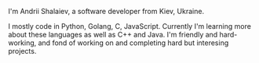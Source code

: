 I'm Andrii Shalaiev, a software developer from Kiev, Ukraine.


I mostly code in Python, Golang, C, JavaScript. Currently I'm learning more about these languages as well as C++ and Java.
I'm friendly and hard-working, and fond of working on and completing hard but interesing projects.

<!--
**Hukyl/Hukyl** is a ✨ _special_ ✨ repository because its `README.md` (this file) appears on your GitHub profile.

Here are some ideas to get you started:

- 🔭 I’m currently working on ...
- 🌱 I’m currently learning ...
- 👯 I’m looking to collaborate on ...
- 🤔 I’m looking for help with ...
- 💬 Ask me about ...
- 📫 How to reach me: ...
- 😄 Pronouns: ...
- ⚡ Fun fact: ...
-->
